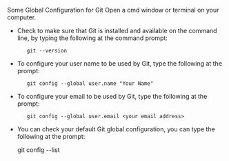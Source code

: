 Some Global Configuration for Git
Open a cmd window or terminal on your computer.

* Check to make sure that Git is installed and available on the command line, by typing the following at the command prompt:

         git --version

* To configure your user name to be used by Git, type the following at the prompt:
    
         git config --global user.name "Your Name"

* To configure your email to be used by Git, type the following at the prompt:
     
         git config --global user.email <your email address>
* You can check your default Git global configuration, you can type the following at the prompt:
	
	 git config --list

